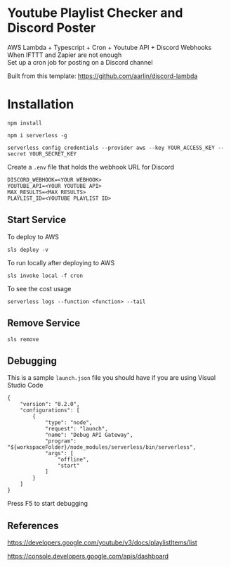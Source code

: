 # Youtube Playlist Checker and Discord Poster
AWS Lambda + Typescript + Cron + Youtube API + Discord Webhooks
When IFTTT and Zapier are not enough  
Set up a cron job for posting on a Discord channel  

Built from this template: https://github.com/aarlin/discord-lambda

# Installation
```
npm install
```

```
npm i serverless -g
```


```
serverless config credentials --provider aws --key YOUR_ACCESS_KEY --secret YOUR_SECRET_KEY
```

Create a `.env` file that holds the webhook URL for Discord
```
DISCORD_WEBHOOK=<YOUR WEBHOOK>
YOUTUBE_API=<YOUR YOUTUBE API>
MAX_RESULTS=<MAX RESULTS>
PLAYLIST_ID=<YOUTUBE PLAYLIST ID>
```

## Start Service

To deploy to AWS
```
sls deploy -v
```

To run locally after deploying to AWS
```
sls invoke local -f cron
```

To see the cost usage
```
serverless logs --function <function> --tail
```

## Remove Service

```
sls remove 
```

## Debugging

This is a sample `launch.json` file you should have if you are using Visual Studio Code
```
{
    "version": "0.2.0",
    "configurations": [
        {
            "type": "node",
            "request": "launch",
            "name": "Debug API Gateway",
            "program": "${workspaceFolder}/node_modules/serverless/bin/serverless",
            "args": [
                "offline",
                "start"
            ]
        }
    ]
}
```

Press F5 to start debugging

## References

https://developers.google.com/youtube/v3/docs/playlistItems/list

https://console.developers.google.com/apis/dashboard

